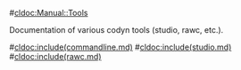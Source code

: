 #<cldoc:Manual::Tools>

Documentation of various codyn tools (studio, rawc, etc.).

#<cldoc:include(commandline.md)>
#<cldoc:include(studio.md)>
#<cldoc:include(rawc.md)>
